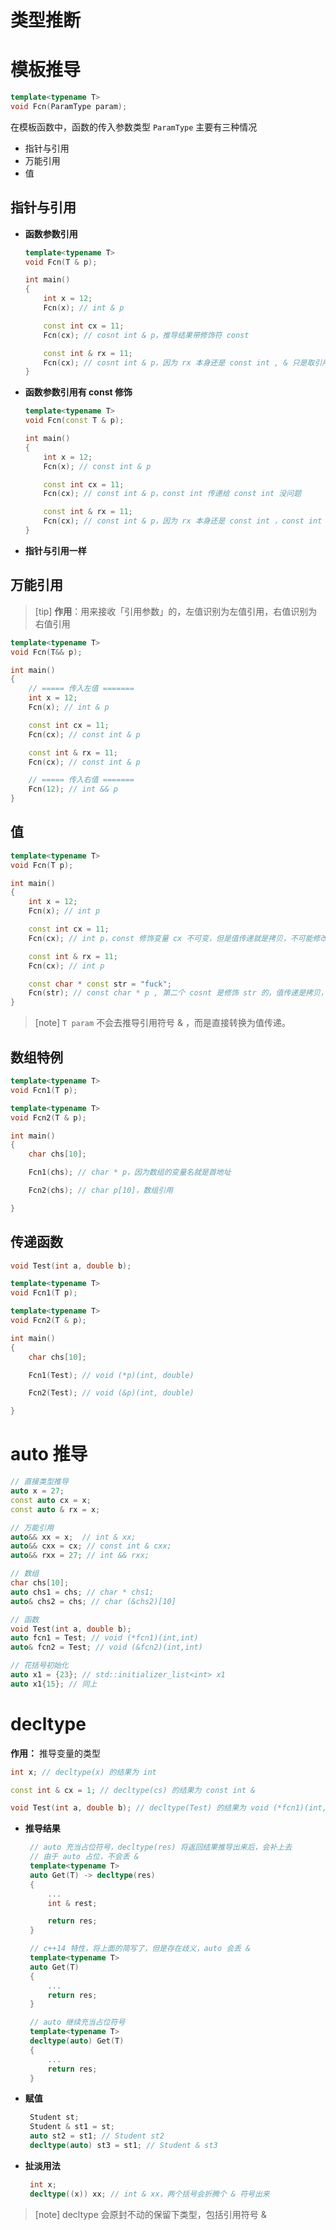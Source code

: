 # 类型推断

# 模板推导

```cpp
template<typename T>
void Fcn(ParamType param);
```
在模板函数中，函数的传入参数类型 `ParamType` 主要有三种情况
- 指针与引用
- 万能引用
- 值

## 指针与引用

- **函数参数引用**

    ```cpp
    template<typename T>
    void Fcn(T & p);

    int main()
    {
        int x = 12;
        Fcn(x); // int & p

        const int cx = 11;
        Fcn(cx); // cosnt int & p，推导结果带修饰符 const 

        const int & rx = 11;
        Fcn(cx); // cosnt int & p，因为 rx 本身还是 const int , & 只是取引用的一个操作
    }
    ```

- **函数参数引用有 const 修饰**

    ```cpp
    template<typename T>
    void Fcn(const T & p);
    
    int main()
    {
        int x = 12;
        Fcn(x); // const int & p

        const int cx = 11;
        Fcn(cx); // const int & p，const int 传递给 const int 没问题

        const int & rx = 11;
        Fcn(cx); // const int & p，因为 rx 本身还是 const int ，const int & 只是取引用的一个操作
    }
    ```

- **指针与引用一样**

## 万能引用

> [tip]
**作用**：用来接收「引用参数」的，左值识别为左值引用，右值识别为右值引用

```cpp
template<typename T>
void Fcn(T&& p);

int main()
{
    // ===== 传入左值 =======
    int x = 12;
    Fcn(x); // int & p

    const int cx = 11;
    Fcn(cx); // const int & p

    const int & rx = 11;
    Fcn(cx); // const int & p

    // ===== 传入右值 =======
    Fcn(12); // int && p 
}
```

## 值

```cpp
template<typename T>
void Fcn(T p);

int main()
{
    int x = 12;
    Fcn(x); // int p

    const int cx = 11;
    Fcn(cx); // int p，const 修饰变量 cx 不可变，但是值传递就是拷贝，不可能修改原来的值，所以直接去掉

    const int & rx = 11;
    Fcn(cx); // int p

    const char * const str = "fuck";
    Fcn(str); // const char * p , 第二个 cosnt 是修饰 str 的，值传递是拷贝，所以就不要了
}
```

> [note]
> `T param` 不会去推导引用符号 & ，而是直接转换为值传递。

## 数组特例

```cpp
template<typename T>
void Fcn1(T p);

template<typename T>
void Fcn2(T & p);

int main()
{
    char chs[10];

    Fcn1(chs); // char * p，因为数组的变量名就是首地址

    Fcn2(chs); // char p[10]，数组引用

}
```

## 传递函数

```cpp
void Test(int a, double b);

template<typename T>
void Fcn1(T p);

template<typename T>
void Fcn2(T & p);

int main()
{
    char chs[10];

    Fcn1(Test); // void (*p)(int, double)

    Fcn2(Test); // void (&p)(int, double)

}
```

# auto 推导

```cpp
// 直接类型推导
auto x = 27;
const auto cx = x;
const auto & rx = x;

// 万能引用
auto&& xx = x;  // int & xx;
auto&& cxx = cx; // const int & cxx;
auto&& rxx = 27; // int && rxx;

// 数组
char chs[10];
auto chs1 = chs; // char * chs1;
auto& chs2 = chs; // char (&chs2)[10]

// 函数
void Test(int a, double b);
auto fcn1 = Test; // void (*fcn1)(int,int)
auto& fcn2 = Test; // void (&fcn2)(int,int)

// 花括号初始化
auto x1 = {23}; // std::initializer_list<int> x1
auto x1{15}; // 同上
```

# decltype

**作用：** 推导变量的类型
```cpp
int x; // decltype(x) 的结果为 int

const int & cx = 1; // decltype(cs) 的结果为 const int &

void Test(int a, double b); // decltype(Test) 的结果为 void (*fcn1)(int,int)
```
- **推导结果**
   ```cpp
    // auto 充当占位符号，decltype(res) 将返回结果推导出来后，会补上去
    // 由于 auto 占位，不会丢 &
    template<typename T>
    auto Get(T) -> decltype(res)
    {
        ...
        int & rest;

        return res;
    }

    // c++14 特性，将上面的简写了，但是存在歧义，auto 会丢 &
    template<typename T>
    auto Get(T)
    {
        ...
        return res;
    }

    // auto 继续充当占位符号
    template<typename T>
    decltype(auto) Get(T)
    {
        ...
        return res;
    }

   ```
- **赋值**
   ```cpp
    Student st;
    Student & st1 = st;
    auto st2 = st1; // Student st2
    decltype(auto) st3 = st1; // Student & st3
   ```
- **扯淡用法**
   ```cpp
    int x;
    decltype((x)) xx; // int & xx，两个括号会折腾个 & 符号出来
   ```

> [note]
> decltype 会原封不动的保留下类型，包括引用符号 &